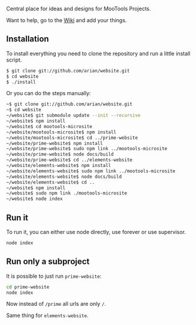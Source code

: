 Central place for ideas and designs for MooTools Projects.

Want to help, go to the [Wiki](https://github.com/mootools/website/wiki) and add your things.

## Installation

To install everything you need to clone the repository and run a little install script.

```bash
$ git clone git://github.com/arian/website.git
$ cd website
$ ./install
```

Or you can do the steps manually:

```bash
~$ git clone git://github.com/arian/website.git
~$ cd website
~/website$ git submodule update --init --recursive
~/website$ npm install
~/website$ cd mootools-microsite
~/website/mootools-microsite$ npm install
~/website/mootools-microsite$ cd ../prime-website
~/website/prime-website$ npm install
~/website/prime-website$ sudo npm link ../mootools-microsite
~/website/prime-website$ node docs/build
~/website/prime-website$ cd ../elements-website
~/website/elements-website$ npm install
~/website/elements-website$ sudo npm link ../mootools-microsite
~/website/elements-website$ node docs/build
~/website/elements-website$ cd ..
~/website$ npm install
~/website$ sudo npm link ./mootools-microsite
~/website$ node index
```


## Run it

To run it, you can either use node directly, use forever or use supervisor.

```bash
node index
```

## Run only a subproject

It is possible to just run `prime-website`:

```bash
cd prime-website
node index
```

Now instead of `/prime` all urls are only `/`.

Same thing for `elements-website`.

